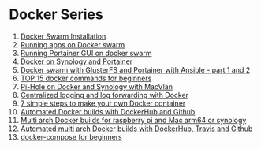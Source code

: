 # Docker Series

1. [Docker Swarm Installation](https://www.youtube.com/watch?v=FfYcUytazps)
2. [Running apps on Docker swarm](https://www.youtube.com/watch?v=hhV45QAPXFk)
3. [Running Portainer GUI on docker swarm](https://www.youtube.com/watch?v=uI0WX0btwRs)
4. [Docker on Synology and Portainer](https://www.youtube.com/watch?v=ToL5SPFUPaQ)
5. [Docker swarm with GlusterFS and Portainer with Ansible - part 1 and 2](https://www.youtube.com/watch?v=r-WhzjmywH4)
6. [TOP 15 docker commands for beginners](https://www.youtube.com/watch?v=mdKm-7UEMZQ)
7. [Pi-Hole on Docker and Synology with MacVlan](https://www.youtube.com/watch?v=jaYlhE_EEyA)
8. [Centralized logging and log forwarding with Docker](https://www.youtube.com/watch?v=ix8NfVhKcA8)
9. [7 simple steps to make your own Docker container](https://www.youtube.com/watch?v=DLxiIYoJbJE)
10. [Automated Docker builds with DockerHub and Github](https://www.youtube.com/watch?v=SzzwFauxK98)
11. [Multi arch Docker builds for raspberry pi and Mac arm64 or synology](https://www.youtube.com/watch?v=4iOVYyzIyTA)
12. [Automated multi arch Docker builds with DockerHub, Travis and Github]()
13. [docker-compose for beginners]()